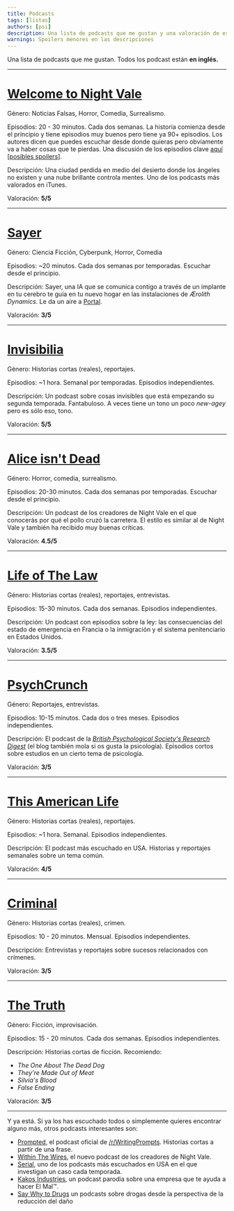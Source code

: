 ```yaml
---
title: Podcasts
tags: [listas]
authors: [psi]
description: Una lista de podcasts que me gustan y una valoración de estos.
warnings: Spoilers menores en las descripciones
---
```


Una lista de podcasts que me gustan. Todos los podcast están **en inglés.**

****

# [**Welcome to Night Vale**](http://www.welcometonightvale.com)

<span class="message">Género:</span> Noticias Falsas, Horror, Comedia, Surrealismo.

<span class="message">Episodios:</span> 20 - 30 minutos. Cada dos semanas. La historia comienza desde el principio y tiene episodios muy buenos pero tiene ya 90+ episodios. Los autores dicen que puedes escuchar desde donde quieras pero obviamente va a haber cosas que te pierdas. Una discusión de los episodios clave [aquí [posibles spoilers]](https://www.reddit.com/r/nightvale/comments/3ujhj6/).

<span class="message">Descripción:</span> Una ciudad perdida en medio del desierto donde los
ángeles no existen y una nube brillante controla mentes.
Uno de los podcasts más valorados en iTunes.

<span class="message">Valoración:</span> **5/5**

****

# [**Sayer**](http://geeklyinc.com/category/sayer/)

<span class="message">Género:</span> Ciencia Ficción, Cyberpunk, Horror, Comedia

<span class="message">Episodios:</span> ~20 minutos. Cada dos semanas por temporadas. Escuchar desde el principio.

<span class="message">Descripción:</span> Sayer, una IA que se comunica contigo a través de un
implante en tu cerebro te guía en tu nuevo hogar en las instalaciones de
*Ærolith Dynamics.* Le da un aire a [Portal](http://www.thinkwithportals.com/).

<span class="message">Valoración:</span> **3/5**

****

# [Invisibilia](http://www.npr.org/podcasts/510307/invisibilia)
<span class="message">Género:</span> Historias cortas (reales), reportajes.

<span class="message">Episodios:</span> ~1 hora. Semanal por temporadas. Episodios independientes.

<span class="message">Descripción:</span> Un podcast sobre cosas invisibles que está empezando su segunda temporada. Fantabuloso. A veces tiene un tono un poco *new-agey* pero es sólo eso, tono.

<span class="message">Valoración:</span> **5/5**

****

# [Alice isn't Dead](http://aliceisntdead.libsyn.com)
<span class="message">Género:</span> Horror, comedia, surrealismo.

<span class="message">Episodios:</span> 20-30 minutos. Cada dos semanas por temporadas. Escuchar desde el principio.

<span class="message">Descripción:</span> Un podcast de los creadores de Night Vale en el que conocerás por qué el pollo cruzó la carretera. El estilo es similar al de Night Vale y también ha recibido muy buenas críticas.

<span class="message">Valoración:</span> **4.5/5**

****

# [Life of The Law](http://www.lifeofthelaw.org)
<span class="message">Género:</span> Historias cortas (reales), reportajes, entrevistas.

<span class="message">Episodios:</span> 15-30 minutos. Cada dos semanas. Episodios independientes.

<span class="message">Descripción:</span> Un podcast con episodios sobre la ley: las consecuencias del estado de emergencia en Francia o la inmigración y el sistema penitenciario en Estados Unidos.

<span class="message">Valoración:</span> **3.5/5**

****

# [PsychCrunch](http://digest.bps.org.uk/p/psychcrunch-podcast.htm)
<span class="message">Género:</span> Reportajes, entrevistas.

<span class="message">Episodios:</span> 10-15 minutos. Cada dos o tres meses. Episodios independientes.

<span class="message">Descripción:</span> El podcast de la [*British Psychological Society's Research Digest*](http://digest.bps.org.uk) (el blog también mola si os gusta la psicología). Episodios cortos sobre estudios en un cierto tema de psicología.

<span class="message">Valoración:</span> **3/5**

****

# [**This American Life**](http://www.thisamericanlife.org/)

<span class="message">Género:</span> Historias cortas (reales), reportajes.

<span class="message">Episodios:</span> ~1 hora. Semanal. Episodios independientes.

<span class="message">Descripción:</span> El podcast más escuchado en USA. Historias y reportajes
semanales sobre un tema común.

<span class="message">Valoración:</span> **4/5**

****

# [**Criminal**](http://thisiscriminal.com/)

<span class="message">Género:</span> Historias cortas (reales), crimen.

<span class="message">Episodios:</span> 10 - 20 minutos. Mensual. Episodios independientes.

<span class="message">Descripción:</span> Entrevistas y reportajes sobre sucesos relacionados con
crímenes.

<span class="message">Valoración:</span> **3/5**

****

# [**The Truth**](http://www.thetruthpodcast.com/)

<span class="message">Género:</span> Ficción, improvisación.

<span class="message">Episodios:</span> 15 - 20 minutos. Cada dos semanas. Episodios independientes.

<span class="message">Descripción:</span> Historias cortas de ficción.
Recomiendo:

- *The One About The Dead Dog*
- *They're Made Out of Meat*
- *Silvia's Blood*
- *False Ending*

<span class="message">Valoración:</span> **3/5**

****

Y ya está. Si ya los has escuchado todos o simplemente quieres encontrar alguno
más, otros podcasts interesantes son: 

- [Prompted](https://www.reddit.com/r/Prompted), el podcast oficial de [/r/WritingPrompts](https://www.reddit.com/r/WritingPrompts). Historias cortas a partir de una frase.
- [Within The Wires](http://withinthewires.libsyn.com), el nuevo podcast de los creadores de Night Vale.
- [Serial](http://serialpodcast.org/), uno de los podcasts más escuchados en USA en el que investigan un caso cada temporada.
- [Kakos Industries](http://www.kakosindustries.com/), un podcast parodia sobre una empresa que te ayuda a hacer El Mal™.
- [Say Why to Drugs](https://www.acast.com/saywhytodrugs/) un podcasts sobre drogas desde la perspectiva de la reducción del daño

